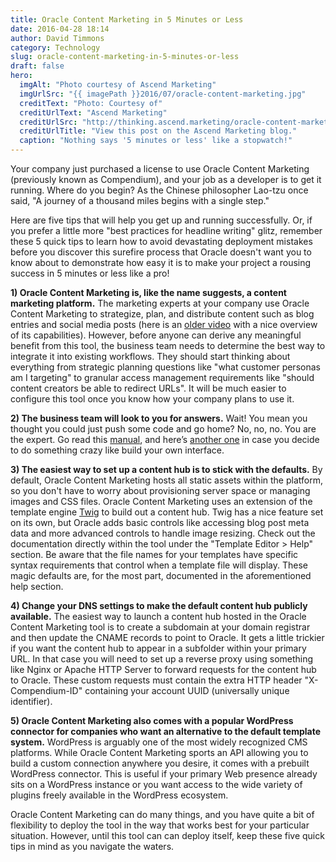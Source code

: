 ```yaml
---
title: Oracle Content Marketing in 5 Minutes or Less
date: 2016-04-28 18:14
author: David Timmons
category: Technology
slug: oracle-content-marketing-in-5-minutes-or-less
draft: false
hero:
  imgAlt: "Photo courtesy of Ascend Marketing"
  imgUrlSrc: "{{ imagePath }}2016/07/oracle-content-marketing.jpg"
  creditText: "Photo: Courtesy of"
  creditUrlText: "Ascend Marketing"
  creditUrlSrc: "http://thinking.ascend.marketing/oracle-content-marketing-in-5-minutes-or-less"
  creditUrlTitle: "View this post on the Ascend Marketing blog."
  caption: "Nothing says '5 minutes or less' like a stopwatch!"
---
```


Your company just purchased a license to use Oracle Content Marketing
(previously known as Compendium), and your job as a developer is to get
it running. Where do you begin? As the Chinese philosopher Lao-tzu once
said, "A journey of a thousand miles begins with a single step."

Here are five tips that will help you get up and running successfully.
Or, if you prefer a little more "best practices for headline writing"
glitz, remember these 5 quick tips to learn how to avoid devastating
deployment mistakes before you discover this surefire process that
Oracle doesn't want you to know about to demonstrate how easy it is to
make your project a rousing success in 5 minutes or less like a pro!

**1) Oracle Content Marketing is, like the name suggests, a content marketing platform.**
The marketing experts at your company use Oracle Content Marketing to
strategize, plan, and distribute content such as blog entries and social
media posts (here is an [older video][3] with a nice overview of its
capabilities). However, before anyone can derive any meaningful benefit
from this tool, the business team needs to determine the best way to
integrate it into existing workflows. They should start thinking about
everything from strategic planning questions like "what customer personas
am I targeting" to granular access management requirements like "should
content creators be able to redirect URLs". It will be much easier to
configure this tool once you know how your company plans to use it.

**2) The business team will look to you for answers.**
Wait! You mean you thought you could just push some code and go home? No, no, no.
You are the expert. Go read this [manual][4], and here’s [another one][5]
in case you decide to do something crazy like build your own interface.

**3) The easiest way to set up a content hub is to stick with the defaults.**
By default, Oracle Content Marketing hosts all static assets
within the platform, so you don't have to worry about provisioning
server space or managing images and CSS files. Oracle Content Marketing
uses an extension of the template engine [Twig][] to build out a content
hub. Twig has a nice feature set on its own, but Oracle adds basic
controls like accessing blog post meta data and more advanced controls
to handle image resizing. Check out the documentation directly within
the tool under the "Template Editor &gt; Help" section. Be aware that the
file names for your templates have specific syntax requirements that
control when a template file will display. These magic defaults are, for
the most part, documented in the aforementioned help section.

**4) Change your DNS settings to make the default content hub publicly available.**
The easiest way to launch a content hub hosted in the Oracle Content Marketing
tool is to create a subdomain at your domain registrar and then update the
CNAME records to point to Oracle. It gets a little trickier if you want the
content hub to appear in a subfolder within your primary URL. In that case you
will need to set up a reverse proxy using something like Nginx or Apache HTTP
Server to forward requests for the content hub to Oracle. These custom requests
must contain the extra HTTP header "X-Compendium-ID" containing your account
UUID (universally unique identifier).

**5) Oracle Content Marketing also comes with a popular WordPress
connector for companies who want an alternative to the default template
system.** WordPress is arguably one of the most widely recognized CMS
platforms. While Oracle Content Marketing sports an API allowing you to
build a custom connection anywhere you desire, it comes with a prebuilt
WordPress connector. This is useful if your primary Web presence already
sits on a WordPress instance or you want access to the wide variety of
plugins freely available in the WordPress ecosystem.

Oracle Content Marketing can do many things, and you have quite a bit of
flexibility to deploy the tool in the way that works best for your
particular situation. However, until this tool can can deploy itself,
keep these five quick tips in mind as you navigate the waters.


[3]: https://vimeo.com/78224158
  "Visit vimeo.com."

[4]: http://docs.oracle.com/cloud/latest/marketingcs_gs/OMCBD/
  "Visit docs.oracle.com."

[5]: http://docs.oracle.com/cloud/latest/marketingcs_gs/OMCBC/index.html
  "Visit docs.oracle.com."

[Twig]: http://twig.sensiolabs.org/
  "Click here to visit the official Twig website."

